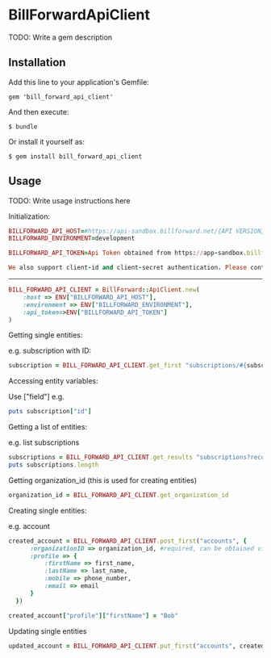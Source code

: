 # BillForwardApiClient

TODO: Write a gem description

## Installation

Add this line to your application's Gemfile:

    gem 'bill_forward_api_client'

And then execute:

    $ bundle

Or install it yourself as:

    $ gem install bill_forward_api_client

## Usage

TODO: Write usage instructions here

Initialization:

```ruby
BILLFORWARD_API_HOST=#https://api-sandbox.billforward.net/{API VERSION}/
BILLFORWARD_ENVIRONMENT=development

BILLFORWARD_API_TOKEN=Api Token obtained from https://app-sandbox.billforward.net/setup/#/personal/api-keys

We also support client-id and client-secret authentication. Please contact BillForward support through http://www.billforward.net/contact-us/
```

---

```ruby
BILL_FORWARD_API_CLIENT = BillForward::ApiClient.new(
    :host => ENV["BILLFORWARD_API_HOST"],
    :environment => ENV["BILLFORWARD_ENVIRONMENT"],
    :api_token=>ENV["BILLFORWARD_API_TOKEN"]
)
```

Getting single entities:

e.g. subscription with ID:

```ruby
subscription = BILL_FORWARD_API_CLIENT.get_first "subscriptions/#{subscription_id}"
```

Accessing entity variables:

Use ["field"] e.g.

```ruby
puts subscription["id"]
```

Getting a list of entities:

e.g. list subscriptions

```ruby
subscriptions = BILL_FORWARD_API_CLIENT.get_results "subscriptions?records=200&order_by=CREATED&order=ASC"
puts subscriptions.length
```

Getting organization_id (this is used for creating entities)

```ruby
organization_id = BILL_FORWARD_API_CLIENT.get_organization_id
```

Creating single entities:

e.g. account

```ruby
created_account = BILL_FORWARD_API_CLIENT.post_first("accounts", {
      :organizationID => organization_id, #required, can be obtained via
      :profile => {
          :firstName => first_name,
          :lastName => last_name,
          :mobile => phone_number,
          :email => email
      }
  })

created_account["profile"]["firstName"] = "Bob"
```

Updating single entities

```ruby
updated_account = BILL_FORWARD_API_CLIENT.put_first("accounts", created_account)
```